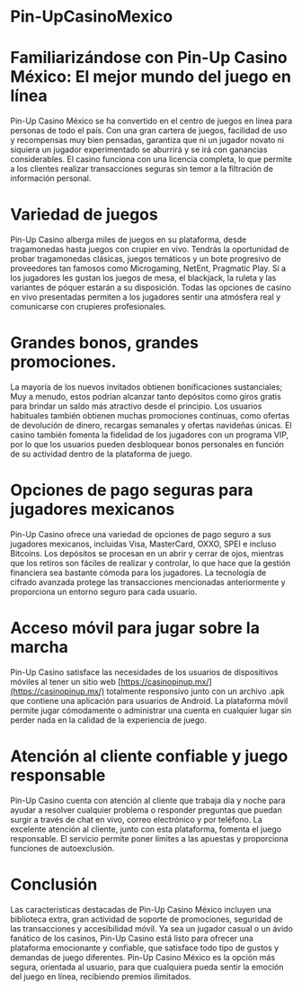 # Pin-UpCasinoMexico
# Familiarizándose con Pin-Up Casino México: El mejor mundo del juego en línea

Pin-Up Casino México se ha convertido en el centro de juegos en línea para personas de todo el país. Con una gran cartera de juegos, facilidad de uso y recompensas muy bien pensadas, garantiza que ni un jugador novato ni siquiera un jugador experimentado se aburrirá y se irá con ganancias considerables. El casino funciona con una licencia completa, lo que permite a los clientes realizar transacciones seguras sin temor a la filtración de información personal.

# Variedad de juegos

Pin-Up Casino alberga miles de juegos en su plataforma, desde tragamonedas hasta juegos con crupier en vivo. Tendrás la oportunidad de probar tragamonedas clásicas, juegos temáticos y un bote progresivo de proveedores tan famosos como Microgaming, NetEnt, Pragmatic Play. Si a los jugadores les gustan los juegos de mesa, el blackjack, la ruleta y las variantes de póquer estarán a su disposición. Todas las opciones de casino en vivo presentadas permiten a los jugadores sentir una atmósfera real y comunicarse con crupieres profesionales.

# Grandes bonos, grandes promociones.

La mayoría de los nuevos invitados obtienen bonificaciones sustanciales; Muy a menudo, estos podrían alcanzar tanto depósitos como giros gratis para brindar un saldo más atractivo desde el principio. Los usuarios habituales también obtienen muchas promociones continuas, como ofertas de devolución de dinero, recargas semanales y ofertas navideñas únicas. El casino también fomenta la fidelidad de los jugadores con un programa VIP, por lo que los usuarios pueden desbloquear bonos personales en función de su actividad dentro de la plataforma de juego.

# Opciones de pago seguras para jugadores mexicanos

Pin-Up Casino ofrece una variedad de opciones de pago seguro a sus jugadores mexicanos, incluidas Visa, MasterCard, OXXO, SPEI e incluso Bitcoins. Los depósitos se procesan en un abrir y cerrar de ojos, mientras que los retiros son fáciles de realizar y controlar, lo que hace que la gestión financiera sea bastante cómoda para los jugadores. La tecnología de cifrado avanzada protege las transacciones mencionadas anteriormente y proporciona un entorno seguro para cada usuario.

# Acceso móvil para jugar sobre la marcha

Pin-Up Casino satisface las necesidades de los usuarios de dispositivos móviles al tener un sitio web [https://casinopinup.mx/](https://casinopinup.mx/) totalmente responsivo junto con un archivo .apk que contiene una aplicación para usuarios de Android. La plataforma móvil permite jugar cómodamente o administrar una cuenta en cualquier lugar sin perder nada en la calidad de la experiencia de juego.

# Atención al cliente confiable y juego responsable

Pin-Up Casino cuenta con atención al cliente que trabaja día y noche para ayudar a resolver cualquier problema o responder preguntas que puedan surgir a través de chat en vivo, correo electrónico y por teléfono. La excelente atención al cliente, junto con esta plataforma, fomenta el juego responsable. El servicio permite poner límites a las apuestas y proporciona funciones de autoexclusión.

# Conclusión

Las características destacadas de Pin-Up Casino México incluyen una biblioteca extra, gran actividad de soporte de promociones, seguridad de las transacciones y accesibilidad móvil. Ya sea un jugador casual o un ávido fanático de los casinos, Pin-Up Casino está listo para ofrecer una plataforma emocionante y confiable, que satisface todo tipo de gustos y demandas de juego diferentes. Pin-Up Casino México es la opción más segura, orientada al usuario, para que cualquiera pueda sentir la emoción del juego en línea, recibiendo premios ilimitados.
